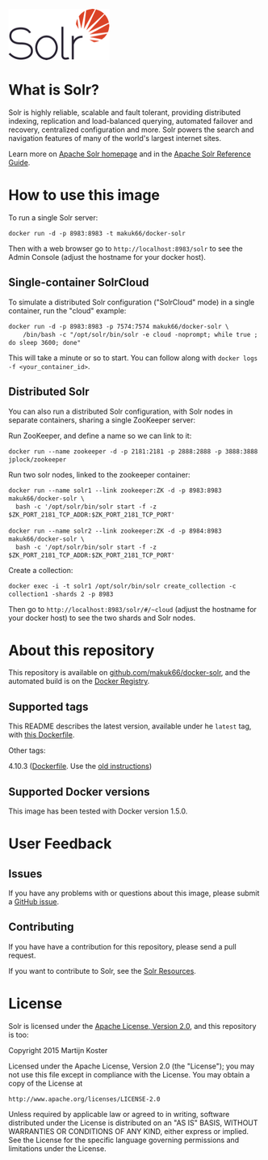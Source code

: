 
![Solr Logo](logo.png)

# What is Solr?
Solr is highly reliable, scalable and fault tolerant, providing distributed indexing, replication and load-balanced querying, automated failover and recovery, centralized configuration and more. Solr powers the search and navigation features of many of the world's largest internet sites.

Learn more on [Apache Solr homepage](http://lucene.apache.org/solr/) and in the [Apache Solr Reference Guide](https://www.apache.org/dyn/closer.cgi/lucene/solr/ref-guide/).


# How to use this image

To run a single Solr server:

    docker run -d -p 8983:8983 -t makuk66/docker-solr

Then with a web browser go to `http://localhost:8983/solr` to see the Admin Console (adjust the hostname for your docker host).


## Single-container SolrCloud

To simulate a distributed Solr configuration ("SolrCloud" mode) in a single container, run the "cloud" example:

    docker run -d -p 8983:8983 -p 7574:7574 makuk66/docker-solr \
        /bin/bash -c "/opt/solr/bin/solr -e cloud -noprompt; while true ; do sleep 3600; done"

This will take a minute or so to start. You can follow along with `docker logs -f <your_container_id>`.

## Distributed Solr

You can also run a distributed Solr configuration, with Solr nodes in separate containers, sharing a single ZooKeeper server:

Run ZooKeeper, and define a name so we can link to it:

    docker run --name zookeeper -d -p 2181:2181 -p 2888:2888 -p 3888:3888 jplock/zookeeper

Run two solr nodes, linked to the zookeeper container:

    docker run --name solr1 --link zookeeper:ZK -d -p 8983:8983 makuk66/docker-solr \
      bash -c '/opt/solr/bin/solr start -f -z $ZK_PORT_2181_TCP_ADDR:$ZK_PORT_2181_TCP_PORT'

    docker run --name solr2 --link zookeeper:ZK -d -p 8984:8983 makuk66/docker-solr \
      bash -c '/opt/solr/bin/solr start -f -z $ZK_PORT_2181_TCP_ADDR:$ZK_PORT_2181_TCP_PORT'

Create a collection:

    docker exec -i -t solr1 /opt/solr/bin/solr create_collection -c collection1 -shards 2 -p 8983

Then go to `http://localhost:8983/solr/#/~cloud` (adjust the hostname for your docker host) to see the two shards and Solr nodes.

# About this repository

This repository is available on [github.com/makuk66/docker-solr](https://github.com/makuk66/docker-solr), and the automated build is on the [Docker Registry](https://registry.hub.docker.com/u/makuk66/docker-solr/).

## Supported tags

This README describes the latest version, available under he `latest` tag, with [this Dockerfile](https://github.com/makuk66/docker-solr/blob/master/Dockerfile).

Other tags:

4.10.3 ([Dockerfile](https://github.com/makuk66/docker-solr/blob/151e7f03b97d61d9ce4f701f9d8f92d183eb4831/Dockerfile). Use the [old instructions](https://github.com/makuk66/docker-solr/tree/151e7f03b97d61d9ce4f701f9d8f92d183eb4831))

## Supported Docker versions

This image has been tested with Docker version 1.5.0.

# User Feedback

## Issues

If you have any problems with or questions about this image, please submit a [GitHub issue](https://github.com/makuk66/docker-solr/issues).

## Contributing

If you have have a contribution for this repository, please send a pull request.

If you want to contribute to Solr, see the [Solr Resources](http://lucene.apache.org/solr/resources.html).

# License

Solr is licensed under the [Apache License, Version 2.0](https://www.apache.org/licenses/LICENSE-2.0), and this repository is too:

Copyright 2015 Martijn Koster

Licensed under the Apache License, Version 2.0 (the "License");
you may not use this file except in compliance with the License.
You may obtain a copy of the License at

    http://www.apache.org/licenses/LICENSE-2.0

Unless required by applicable law or agreed to in writing, software
distributed under the License is distributed on an "AS IS" BASIS,
WITHOUT WARRANTIES OR CONDITIONS OF ANY KIND, either express or implied.
See the License for the specific language governing permissions and
limitations under the License.

